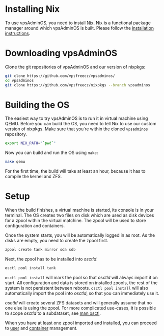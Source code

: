 # Installing Nix
To use vpsAdminOS, you need to install [Nix]. Nix is
a functional package manager around which vpsAdminOS is built. Please follow
the [installation instructions][install-nix].

# Downloading vpsAdminOS
Clone the git repositories of vpsAdminOS and our version of nixpkgs:

```bash
git clone https://github.com/vpsfreecz/vpsadminos/
cd vpsadminos
git clone https://github.com/vpsfreecz/nixpkgs --branch vpsadminos
```

# Building the OS
The easiest way to try vpsAdminOS is to run it in virtual machine using QEMU.
Before you can build the OS, you need to tell Nix to use our custom version
of nixpkgs. Make sure that you're within the cloned `vpsadminos` repository.

```bash
export NIX_PATH="`pwd`"
```

Now you can build and run the OS using `make`:

```bash
make qemu
```

For the first time, the build will take at least an hour, because it has to
compile the kernel and ZFS.

# Setup
When the build finishes, a virtual machine is started, its console is in your
terminal. The OS creates two files on disk which are used as disk devices for
a zpool within the virtual matchine. The zpool will be used to store
configuration and containers.

Once the system starts, you will be automatically logged in as root. As the
disks are empty, you need to create the zpool first.

```bash
zpool create tank mirror sda sdb
```

Next, the zpool has to be installed into *osctld*:

```bash
osctl pool install tank
```

`osctl pool install` will mark the pool so that *osctld* will always import it
on start. All configuration and data is stored on installed zpools, the rest
of the system is not persistent between reboots. `osctl pool install` will also
automatically import the pool into *osctld*, so that you can immediately use it.

*osctld* will create several ZFS datasets and will generally assume that no one
else is using the zpool. For more complicated use-cases, it is possible to scope
*osctld* to a subdataset, see [man osctl].

When you have at least one zpool imported and installed, you can proceed
to [user](users.md) and [container](containers.md) management.

[Nix]: https://nixos.org/nix/
[install-nix]: https://nixos.org/nixpkgs/
[nixpkgs]: https://nixos.org/nixpkgs/
[man osctl]: https://man.vpsadminos.org/osctl/man8/osctl.8.html
